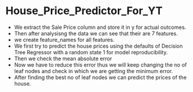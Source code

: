 # House_Price_Predictor_For_YT

- We extract the Sale Price column and store it in y for actual outcomes.
- Then after analysisng the data we can see that their are 7 features.
- we create feature_names for all features.
- We first try to predict the house prices using the defaults of Decision Tree Regressor with a random state 1 for model reproducibility.
- Then we check the mean absolute error
- Now we have to reduce this error thus we will keep changing the no of leaf nodes and check in which we are getting the minimum error.
- After finding the best no of leaf nodes we can predict the prices of the house.
